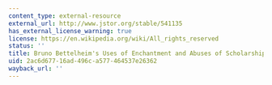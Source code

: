 ```yaml
---
content_type: external-resource
external_url: http://www.jstor.org/stable/541135
has_external_license_warning: true
license: https://en.wikipedia.org/wiki/All_rights_reserved
status: ''
title: Bruno Bettelheim's Uses of Enchantment and Abuses of Scholarship
uid: 2ac6d677-16ad-496c-a577-464537e26362
wayback_url: ''
---
```

